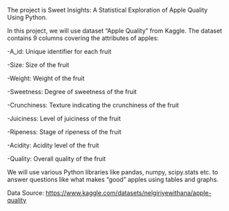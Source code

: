 The project is Sweet Insights: A Statistical Exploration of Apple Quality Using Python.

In this project, we will use dataset “Apple Quality” from Kaggle. The dataset contains 9 columns covering the attributes of apples:

-A_id: Unique identifier for each fruit

-Size: Size of the fruit

-Weight: Weight of the fruit

-Sweetness: Degree of sweetness of the fruit

-Crunchiness: Texture indicating the crunchiness of the fruit

-Juiciness: Level of juiciness of the fruit

-Ripeness: Stage of ripeness of the fruit

-Acidity: Acidity level of the fruit

-Quality: Overall quality of the fruit

We will use various Python libraries like pandas, numpy, scipy.stats etc. to answer questions like what makes “good” apples using tables and graphs.

Data Source: https://www.kaggle.com/datasets/nelgiriyewithana/apple-quality
